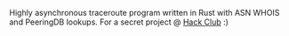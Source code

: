 Highly asynchronous traceroute program written in Rust with ASN WHOIS and PeeringDB lookups. For a secret project @ [Hack Club](https://hackclub.com/) :)
